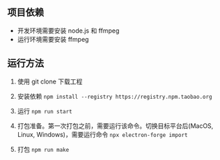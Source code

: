 ## 项目依赖

- 开发环境需要安装 node.js 和 ffmpeg
- 运行环境需要安装 ffmpeg

## 运行方法

1. 使用 git clone 下载工程

2. 安装依赖
   `npm install --registry https://registry.npm.taobao.org`

3. 运行
   `npm run start`

4. 打包准备。第一次打包之前，需要运行该命令。切换目标平台后(MacOS, Linux, Windows)，需要运行命令
   `npx electron-forge import`

5. 打包
   `npm run make`
